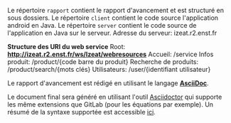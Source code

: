 Le répertoire `rapport` contient le rapport d'avancement et est structuré en sous dossiers.
Le répertoire `client` contient le code source l'application android en Java.
Le répertoire `server` contient le code source de l'application en Java sur le serveur.
Adresse du serveur: izeat.r2.enst.fr

**Structure des URI du web service**
Root: **http://izeat.r2.enst.fr/ws/Izeat/webresources**
Accueil: /service
Infos produit: /product/{code barre du produit}
Recherche de produits: /product/search/{mots clés}
Utilisateurs: /user/{identifiant utilisateur}




Le rapport d'avancement est rédigé  en utilisant le langage [**AsciiDoc**](http://asciidoc.org/).

Le document final sera généré en utilisant l'outil [Asciidoctor](http://asciidoctor.org/) qui supporte les même extensions que GitLab (pour les équations par exemple).
Un résumé de la syntaxe supportée est accessible [ici](http://asciidoctor.org/docs/asciidoc-syntax-quick-reference/).

